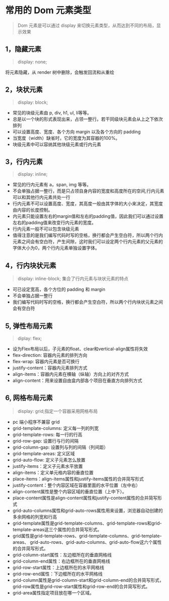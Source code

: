 
# 常用的 Dom 元素类型
>  Dom 元素是可以通过 display 来切换元素类型，从而达到不同的布局，显示效果

## 1，隐藏元素
> display: none;

将元素隐藏，从 render 树中删除，会触发回流和从重绘

## 2，块状元素
> display: block; 

- 常见的块级元素由 p, div, h1, ul, li等等。
- 总是以一个块的形式表现出来，占领一整行。若干同级块元素会从上之下依次排列
- 可以设置高度、宽度、各个方向 margin 以及各个方向的 padding
- 当宽度（width）缺省时，它的宽度为其容器的100%。
- 块级元素中可以容纳其他块级元素或行内元素

## 3，行内元素
> display: inline;

- 常见的行内元素有 a，span, img 等等。
- 不会单独占据一整行，而是只占领自身内容的宽度和高度所在的空间,行内元素可以和其他行内元素共处一行
- 行内元素不可以设置高度、宽度，其高度一般由其字体的大小来决定，其宽度由内容的长度控制。
- 内元素只能设置左右的margin值和左右的padding值，因此我们可以通过设置左右的padding值来改变行内元素的宽度。
- 行内元素一般不可以包含块级元素
- 值得注意的是我们编写代码时写的空格，换行都会产生空白符，所以两个行内元素之间会有空白符，产生间隙，这时我们可以设定两个行内元素的父元素的字体大小为0，两个行内元素单独设置字体。

## 4，行内块状元素
> display: inline-block; 集合了行内元素与块状元素的特点

- 可已设定宽高，各个方位的 padding 和 margin
- 不会单独占据一整行
- 我们编写代码时写的空格，换行都会产生空白符，所以两个行内块状元素之间会有空白符

## 5, 弹性布局元素
> diplay: flex;

- 设为Flex布局以后，子元素的float、clear和vertical-align属性将失效
- flex-direction: 容器内元素的排列方向
- flex-wrap: 容器内元素是否可换行
- justify-content：容器内元素排列方式
- align-items：容器内元素在横轴（纵轴）方向上的对齐方式
- align-content：用来设置自由盒内部各个项目在垂直方向排列方式

## 6, 网格布局元素
> display: grid;指定一个容器采用网格布局

- pc 端小程序不兼容 grid
- grid-template-columns: 定义每一列的列宽
- grid-template-rows: 每一行的行高
- grid-row-gap: 设置行与行的间隔
- grid-column-gap: 设置列与列的间隔（列间距）
- grid-template-areas: 定义区域
- grid-auto-flow: 定义子元素怎么放置
- justify-items：定义子元素水平放置
- align-items：定义单元格内容的垂直位置
- place-items：align-items属性和justify-items属性的合并简写形式
- justify-content：整个内容区域在容器里面的水平位置（左中右）
- align-content属性是整个内容区域的垂直位置（上中下）。
- place-content属性是align-content属性和justify-content属性的合并简写形式
- grid-auto-columns属性和grid-auto-rows属性用来设置，浏览器自动创建的多余网格的列宽和行高
- grid-template属性是grid-template-columns、grid-template-rows和grid-template-areas这三个属性的合并简写形式。
- grid属性是grid-template-rows、grid-template-columns、grid-template-areas、 grid-auto-rows、grid-auto-columns、grid-auto-flow这六个属性的合并简写形式。
- grid-column-start属性：左边框所在的垂直网格线
- grid-column-end属性：右边框所在的垂直网格线
- grid-row-start属性：上边框所在的水平网格线
- grid-row-end属性：下边框所在的水平网格线
- grid-column属性是grid-column-start和grid-column-end的合并简写形式，grid-row属性是grid-row-start属性和grid-row-end的合并简写形式。
- grid-area属性指定项目放在哪一个区域。


